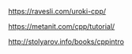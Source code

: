 
https://ravesli.com/uroki-cpp/

https://metanit.com/cpp/tutorial/

http://stolyarov.info/books/cppintro
